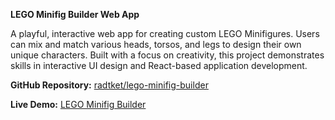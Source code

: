 **LEGO Minifig Builder Web App**

A playful, interactive web app for creating custom LEGO Minifigures. Users can mix and match various heads, torsos, and legs to design their own unique characters. Built with a focus on creativity, this project demonstrates skills in interactive UI design and React-based application development.

  

**GitHub Repository:** [radtket/lego-minifig-builder](https://github.com/radtket/lego-minifig-builder)

**Live Demo:** [LEGO Minifig Builder](https://radtket.github.io/lego-minifig-builder/)
